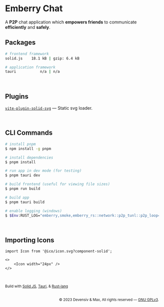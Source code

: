 # Emberry Chat
A **P2P** chat application which **empowers friends** to communicate **efficiently** and **safely**.

## Packages
```bash
# frontend framework
solid.js    18.1 kB | gzip: 6.4 kB

# application framework
tauri           n/a | n/a
```

<br>

## Plugins
[`vite-plugin-solid-svg`](https://github.com/jfgodoy/vite-plugin-solid-svg) — Static svg loader.<br>

<br>

## CLI Commands
```bash
# install pnpm
$ npm install -g pnpm

# install dependencies
$ pnpm install

# run app in dev mode (for testing)
$ pnpm tauri dev

# build frontend (useful for viewing file sizes)
$ pnpm run build

# build app
$ pnpm tauri build

# enable logging (windows)
$ $Env:RUST_LOG="emberry,smoke,emberry_rs::network::p2p_tunl::p2p_loop=warn"
```

<br>

## Importing Icons
```tsx
import Icon from '@ico/icon.svg?component-solid';

<>
    <Icon width="24px" />
</>
```

<br>

<sub>Build with [Solid JS](https://solidjs.com), [Tauri](https://tauri.app), & [Rust-lang](https://www.rust-lang.org)</sub>
<h2></h2>
<div align="right"><sub>© 2023 Devensiv & Max, All rights reserved — <a href="./license.md">GNU GPLv3</a>.</sub></div>
